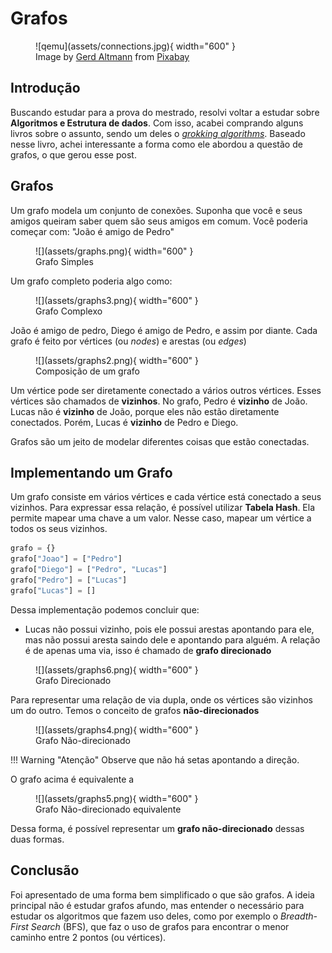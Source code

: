 # Grafos

<figure markdown>
  ![qemu](assets/connections.jpg){ width="600" } 
  <figcaption>
  Image by <a href="https://pixabay.com/users/geralt-9301/?utm_source=link-attribution&utm_medium=referral&utm_campaign=image&utm_content=3139214">Gerd Altmann</a> from <a href="https://pixabay.com//?utm_source=link-attribution&utm_medium=referral&utm_campaign=image&utm_content=3139214">Pixabay</a>
</figure>



## Introdução

Buscando estudar para a prova do mestrado, resolvi voltar a estudar sobre **Algoritmos e Estrutura de dados**. Com isso,  acabei comprando alguns livros sobre o assunto, sendo um deles o [*grokking algorithms*](https://www.amazon.com/Grokking-Algorithms-illustrated-programmers-curious/dp/1617292230). Baseado nesse livro, achei interessante a forma como ele abordou a questão de grafos, o que gerou esse post.

## Grafos

Um grafo modela um conjunto de conexões. Suponha que você e seus amigos queiram saber quem são seus amigos em comum. Você poderia começar com: "João é amigo de Pedro"

<figure markdown>
  ![](assets/graphs.png){ width="600" }
  <figcaption>
  Grafo Simples
  </figcaption>
</figure>


Um grafo completo poderia algo como:

<figure markdown>
  ![](assets/graphs3.png){ width="600" }
  <figcaption>
  Grafo Complexo
  </figcaption>
</figure>

João é amigo de pedro, Diego é amigo de Pedro, e assim por diante. Cada grafo é feito por vértices (ou *nodes*) e arestas (ou *edges*)

<figure markdown>
  ![](assets/graphs2.png){ width="600" }
  <figcaption>
  Composição de um grafo
  </figcaption>
</figure>

Um vértice pode ser diretamente conectado a vários outros vértices. Esses vértices são chamados de **vizinhos**. No grafo, Pedro é **vizinho**  de João. Lucas não é **vizinho** de João, porque eles não estão diretamente conectados. Porém, Lucas é **vizinho** de Pedro e Diego.

Grafos são um jeito de modelar diferentes coisas que estão conectadas.

## Implementando um Grafo

Um grafo consiste em vários vértices e cada vértice está conectado a seus vizinhos. Para expressar essa relação, é possível utilizar **Tabela Hash**. Ela permite mapear uma chave a um valor. Nesse caso, mapear um vértice a todos os seus vizinhos.

```{.py title=Grafo.py}
grafo = {}
grafo["Joao"] = ["Pedro"]
grafo["Diego"] = ["Pedro", "Lucas"]
grafo["Pedro"] = ["Lucas"]
grafo["Lucas"] = []
```

Dessa implementação podemos concluir que:
- Lucas não possui vizinho, pois ele possui arestas apontando para ele, mas não possui aresta saindo dele e apontando para alguém. A relação é de apenas uma via, isso é chamado de **grafo direcionado**

<figure markdown>
  ![](assets/graphs6.png){ width="600" }
  <figcaption>
  Grafo Direcionado
  </figcaption>
</figure>

Para representar uma relação de via dupla, onde os vértices são vizinhos um do outro. Temos o conceito de grafos **não-direcionados**

<figure markdown>
  ![](assets/graphs4.png){ width="600" }
  <figcaption>
  Grafo Não-direcionado
  </figcaption>
</figure>

!!! Warning "Atenção"
    Observe que não há setas apontando a direção.


O grafo acima é equivalente a

<figure markdown>
  ![](assets/graphs5.png){ width="600" }
  <figcaption>
  Grafo Não-direcionado equivalente
  </figcaption>
</figure>


Dessa forma, é possível representar um **grafo não-direcionado** dessas duas formas.

## Conclusão

Foi apresentado de uma forma bem simplificado o que são grafos. A ideia principal não é estudar grafos afundo, mas entender o necessário para estudar os algoritmos que fazem uso deles, como por exemplo o *Breadth-First Search* (BFS), que faz o uso de grafos para encontrar o menor caminho entre 2 pontos (ou vértices).
